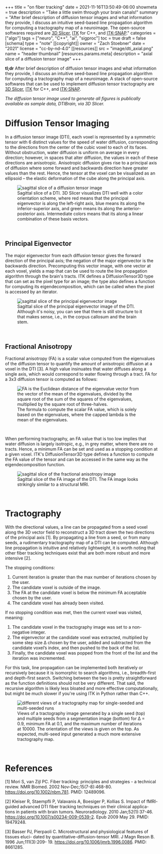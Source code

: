 +++
title = "on fiber tracking"
date = 2021-11-16T13:50:49-06:00
showmeta = true
description = "Take a little swim through your brain canals!"
summary = "After brief description of diffusion tensor images and what information they provide, I discuss an intuitive seed-based line propagation algorithm for computing a tractography map of a neuroimage. The open-source softwares required are [3D Slicer](https://www.slicer.org), [ITK](https://itk.org) for C++, and [ITK-SNAP](http://www.itksnap.org/pmwiki/pmwiki.php)."
categories = ["algo"]
tags = ["neuro", "C++", "ai", "sigproc"]
toc = true
draft = false
[schema]
  type = "note"
[[copyright]]
  owner = "Zach Stoebner"
  date = "2021"
  license = "cc-by-nd-4.0"
[[resources]]
  src = "image/dti_axial.png"
  name = "header thumbnail"
  [resources.params.meta]
    description = "axial slice of a diffusion tensor image"
+++


**tl;dr** After brief description of diffusion tensor images and what information they provide, I discuss an intuitive seed-based line propagation algorithm for computing a tractography map of a neuroimage. A stack of open-source softwares that can be used to implement diffusion tensor tractography are [3D Slicer](https://www.slicer.org), [ITK](https://itk.org) for C++, and [ITK-SNAP](http://www.itksnap.org/pmwiki/pmwiki.php). 

<i>The diffusion tensor image used to generate all figures is publically available as sample data, DTIBrain, via 3D Slicer.</i>

# Diffusion Tensor Imaging
In a diffusion tensor image (DTI), each voxel is represented by a symmetric tensor with 6 distinct values for the speed of water diffusion, corresponding to the directions from the center of the cubic voxel to each of its faces. Without obstruction, water diffusion is uniform on average in every direction; however, in spaces that alter diffusion, the values in each of these directions are anisotropic. Anisotropic diffusion gives rise to a principal axis of diffusion where some forward and backwards direction have greater values than the rest. Hence, the tensor at the voxel can be visualized as an ellipsoid – the elastic deformation of the cube along the principal axis.

<figure>
<img src="image/dti_sagittal.png" alt="sagittal slice of a diffusion tensor image" /> 
<figcaption>Sagittal slice of a DTI. 3D Slicer visualizes DTI well with a color orientation scheme, where red means that the principal eigenvector is along the left-right axis, blue means its along the inferior-superior axis, and green means its along the anterior-posterior axis. Intermediate colors means that its along a linear combination of these basis vectors.</figcaption>
</figure>
<br>


## Principal Eigenvector
The major eigenvector from each diffusion tensor gives the forward direction of the principal axis; the negation of the major eigenvector is the backwards direction. Precomputing this vector image, with one vector at each voxel, yields a map that can be used to route the line propagation algorithm through the brain's tracts. ITK defines a DiffusionTensor3D type that can set as the pixel type for an image; the type also defines a function for computing its eigendecomposition, which can be called when the pixel is accessed by an iterator. 

<figure>
<img src="image/eigen_sagittal.png" alt="sagittal slice of the principal eigenvector image" /> 
<figcaption>Sagittal slice of the principal eigenvector image of the DTI. Although it's noisy, you can see that there is still structure to it that makes sense, i.e., in the corpus callosum and the brain stem.</figcaption>
</figure>
<br>


## Fractional Anisotropy
Fractional anisotropy (FA) is a scalar value computed from the eigenvalues of the diffusion tensor to quantify the amount of anisotropic diffusion at a voxel in the DTI [3]. A high value insinuates that water diffuses along a single axis, which would correspond to water flowing through a tract. FA for a 3x3 diffusion tensor is computed as follows: 

<figure>
<img src="image/FA.jpg" alt="FA is the Euclidean distance of the eigenvalue vector from the vector of the mean of the eigenvalues, divided by the square root of the sum of the squares of the eigenvalues, multiplied by the square root of three-halves." /> 
<figcaption>The formula to compute the scalar FA value, which is solely based on the eigenvalues, where the capped lambda is the mean of the eigenvalues.</figcaption>
</figure>
<br>

When performing tractography, an FA value that is too low implies that water diffusion is largely isotropic, e.g., in grey matter, where there are no tracts. Hence, a minimum FA can be set and used as a stopping condition at a given voxel. ITK's DiffusionTensor3D type defines a function to compute the FA value of the tensor and can be accessed in the same way as the eigendecomposition function. 

<figure>
<img src="image/fa_sagittal.png" alt="sagittal slice of the fractional anisotropy image" /> 
<figcaption>Sagittal slice of the FA image of the DTI. The FA image looks strikingly similar to a structural MRI.</figcaption>
</figure>
<br>


# Tractography
With the directional values, a line can be propagated from a seed voxel along the 3D vector field to reconstruct a 3D tract down the two directions of the principal axis [1]. By propagating a line from a seed, or from many seeds, a rudimentary tractography map of a DTI can be computed. Although line propagation is intuitive and relatively lightweight, it is worth noting that other fiber tracking techniques exist that are both more robust and more intensive [2].

The stopping conditions: 
1. Current iteration is greater than the max number of iterations chosen by the user.
2. The candidate voxel is outside of the image.
3. The FA at the candidate voxel is below the minimum FA acceptable chosen
by the user.
4. The candidate voxel has already been visited.

If no stopping condition was met, then the current voxel was visited, meaning:
1. The candidate voxel in the tractography image was set to a non-negative integer.
2. The eigenvector at the candidate voxel was extracted, multiplied by some step size ∆ chosen by the user, added and subtracted from the candidate voxel’s index, and then pushed to the back of the list.
3. Finally, the candidate voxel was popped from the front of the list and the iteration was incremented.

For this task, line propagation can be implemented both iteratively or recursively because it is isomorphic to search algorithms, i.e., breadth-first and depth-first search. Switching between the two is pretty straightforward as the function definitions should not be very different. That said, the recursive algorithm is likely less bloated and more effective computationally, but might be much slower if you're using ITK in Python rather than C++. 

<figure>
<img src="image/tract_fig.jpg" alt="different views of a tractography map for single-seeded and multi-seeded runs" /> 
<figcaption>Views of a tractography image generated by a single seed (top) and multiple seeds from a segmentation image (bottom) for ∆ = 0.9, minimum FA at 0.1, and the maximum number of iterations at 10000. The orientation of the views is given on the top. As expected, multi-seed input generated a much more extensive tractography map.</figcaption>
</figure>
<br>


# References
[1] Mori S, van Zijl PC. Fiber tracking: principles and strategies - a technical review. NMR Biomed. 2002 Nov-Dec;15(7-8):468-80. https://doi.org/10.1002/nbm.781. PMID: 12489096.

[2] Kleiser R, Staempfli P, Valavanis A, Boesiger P, Kollias S. Impact of fMRI- guided advanced DTI fiber tracking techniques on their clinical applica- tions in patients with brain tumors. Neuroradiology. 2010 Jan;52(1):37-46. https://doi.org/10.1007/s00234-009-0539-2. Epub 2009 May 29. PMID: 19479248.

[3] Basser PJ, Pierpaoli C. Microstructural and physiological features of tissues eluci- dated by quantitative-diffusion-tensor MRI. J Magn Reson B. 1996 Jun;111(3):209- 19. https://doi.org/10.1006/jmrb.1996.0086. PMID: 8661285.
